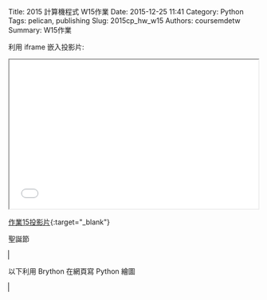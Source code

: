 Title: 2015 計算機程式 W15作業
Date: 2015-12-25 11:41
Category: Python
Tags: pelican, publishing
Slug: 2015cp_hw_w15
Authors: coursemdetw
Summary: W15作業

利用 iframe 嵌入投影片:

<iframe src="40423107_cp_w15_p.html" width="500" height="300"></iframe>

[作業15投影片](40423107_cp_w15_p.html){:target="_blank"}

<p>聖誕節</p>
<!DOCTYPE html>
<html>
<body>

<canvas id="myCanvas" width="500" height="500" style="border:1px solid #000000;">

<div class="entry-content"><p>以下利用 Brython 在網頁寫 Python 繪圖</p> 
<!-- 導入 brython_dist.js --> 

<script type="text/javascript" src="js/Brython3.2.3-20151122-082712/brython.js"></script> 

<!-- 啟動 brython() --> 

<script> 
window.onload=function(){ 
brython(1); 
} 
</script> 

<!-- 以下利用 Brython 程式執行繪圖 --> 

<canvas id="plotarea" width="500" height="500"></canvas> 

<script type="text/python3"> 
# 導入 doc 
from browser import document as doc 
import math 

# 準備繪圖畫布 
canvas = doc["plotarea"] 
ctx = canvas.getContext("2d") 

# 開始畫直線 

ctx.beginPath() 
ctx.lineWidth = 10 
ctx.moveTo(200,400) 
ctx.lineTo(200,320 ) 
ctx.strokeStyle = "#006000" 
ctx.stroke() 

ctx.beginPath() 
ctx.lineWidth = 10 
ctx.moveTo(200, 400) 
ctx.lineTo(240,400 ) 
ctx.strokeStyle = "#006000" 
ctx.stroke() 

ctx.beginPath() 
ctx.lineWidth = 10 
ctx.moveTo(240, 400) 
ctx.lineTo(240,320) 
ctx.strokeStyle = "#006000" 
ctx.stroke() 

ctx.beginPath() 
ctx.lineWidth = 10 
ctx.moveTo(80,320) 
ctx.lineTo(360,320 ) 
ctx.strokeStyle = "#006000" 
ctx.stroke() 

ctx.beginPath() 
ctx.lineWidth = 10 
ctx.moveTo(80,320) 
ctx.lineTo(160,240 ) 
ctx.strokeStyle = "#006000" 
ctx.stroke() 

ctx.beginPath() 
ctx.lineWidth = 10 
ctx.moveTo(360,320) 
ctx.lineTo(280,240 ) 
ctx.strokeStyle = "#006000" 
ctx.stroke() 

ctx.beginPath() 
ctx.lineWidth = 10 
ctx.moveTo(120,240) 
ctx.lineTo(160,240 ) 
ctx.strokeStyle = "#006000" 
ctx.stroke() 

ctx.beginPath() 
ctx.lineWidth = 10 
ctx.moveTo(280,240) 
ctx.lineTo(320,240 ) 
ctx.strokeStyle = "#006000" 
ctx.stroke() 

ctx.beginPath() 
ctx.lineWidth = 10 
ctx.moveTo(120,240) 
ctx.lineTo(200,160 ) 
ctx.strokeStyle = "#006000" 
ctx.stroke() 

ctx.beginPath() 
ctx.lineWidth = 10 
ctx.moveTo(320,240) 
ctx.lineTo(240,160 ) 
ctx.strokeStyle = "#006000" 
ctx.stroke() 

ctx.beginPath() 
ctx.lineWidth = 10 
ctx.moveTo(160,160) 
ctx.lineTo(200,160 ) 
ctx.strokeStyle = "#006000" 
ctx.stroke() 

ctx.beginPath() 
ctx.lineWidth = 10 
ctx.moveTo(240,160) 
ctx.lineTo(280,160 ) 
ctx.strokeStyle = "#006000" 
ctx.stroke() 

ctx.beginPath() 
ctx.lineWidth = 10 
ctx.moveTo(160,160) 
ctx.lineTo(220,80 ) 
ctx.strokeStyle = "#006000" 
ctx.stroke() 

ctx.beginPath() 
ctx.lineWidth = 10 
ctx.moveTo(280,160) 
ctx.lineTo(220,80 ) 
ctx.strokeStyle = "#006000" 
ctx.stroke() 

ctx.beginPath() 
ctx.lineWidth = 10 
ctx.moveTo(200,120) 
ctx.lineTo(220,40 ) 
ctx.strokeStyle = "#FFFF37" 
ctx.stroke() 

ctx.beginPath() 
ctx.lineWidth = 10 
ctx.moveTo(220,40) 
ctx.lineTo(260,120 ) 
ctx.strokeStyle = "#FFFF37" 
ctx.stroke() 

ctx.beginPath() 
ctx.lineWidth = 10 
ctx.moveTo(260,120) 
ctx.lineTo(180,70 ) 
ctx.strokeStyle = "#FFFF37" 
ctx.stroke() 

ctx.beginPath() 
ctx.lineWidth = 10 
ctx.moveTo(180,70) 
ctx.lineTo(270,70 ) 
ctx.moveTo(270,70) 
ctx.lineTo(200,120 ) 
ctx.strokeStyle = "#FFFF37" 
ctx.stroke() 
</script></div>
</script>
